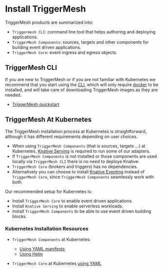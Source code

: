 # Install TriggerMesh

TriggerMesh products are summarized into:

- `Triggermesh CLI`: command line tool that helps authoring and deploying applications.
- `TriggerMesh Components`: sources, targets and other components for building event driven applications.
- `TriggerMesh Core`: event ingress and egress objects.

## TriggerMesh CLI

If you are new to TriggerMesh or if you are not familiar with Kubernetes we recommend that you start using the [CLI](../reference/cli-commands.md), which will only require [docker](https://docs.docker.com/engine/install/) to be installed, and will take care of downloading TriggerMesh images as they are needed.

- [TriggerMesh quickstart](../get-started/quickstart.md)

## TriggerMesh At Kubernetes

The TriggerMesh installation process at Kubernetes is straightforward, although it has different requirements depending on user choices.

- When using `TriggerMesh Components` (that is sources, targets ...) at Kubernetes, [Knative Serving](https://knative.dev/docs/serving/) is required to run some of our adapters.
- If `TriggerMesh Components` is not installed or those components are used locally via `TriggerMesh CLI` there is no need to deploye Knative.
- `TriggerMesh Core` (brokers and triggers) has no dependencies.
- Alternatively you can choose to install [Knative Eventing](https://knative.dev/docs/eventing/) instead of `TriggerMesh Core`, since `TriggerMesh Components` seamlessly work with both.

 Our recommended setup for Kubernetes is:

- Install `TriggerMesh Core` to enable event driven applications.
- Install `Knative Serving` to enable serverless workloads.
- Install `TriggerMesh Components` to be able to use event driven building blocks.

### Kubernetes Installation Resources

- `TriggerMesh Components` at Kubernetes:
  - [Using YAML manifests](kubernetes/components-yaml.md)
  - [Using Helm](kubernetes/components-helm.md)

- `TriggerMesh Core` at Kubernetes [using YAML](kubernetes/core-yaml.md)
